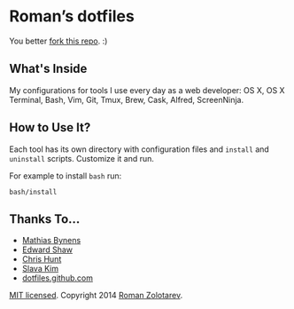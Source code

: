 # Roman’s dotfiles

You better [fork this repo](https://github.com/romanzolotarev/dotfiles/fork).
:)

## What's Inside

My configurations for tools I use every day as a web developer:
OS X, OS X Terminal, Bash, Vim, Git, Tmux, Brew, Cask, Alfred, ScreenNinja.

## How to Use It?

Each tool has its own directory with configuration files
and `install` and `uninstall` scripts. Customize it and run.

For example to install `bash` run:

```
bash/install
```

## Thanks To…

* [Mathias Bynens](https://github.com/mathiasbynens/dotfiles)
* [Edward Shaw](https://github.com/ntkme)
* [Chris Hunt](https://github.com/chrishunt/dot-files)
* [Slava Kim](https://github.com/slava/vimrc)
* [dotfiles.github.com](http://dotfiles.github.io/)

[MIT licensed](https://github.com/romanzolotarev/dotfiles/blob/master/LICENSE.md).
Copyright 2014 [Roman Zolotarev](http://romanzolotarev.com).